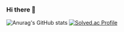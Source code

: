 ### Hi there 👋

<!--
**JungahGoak/JungahGoak** is a ✨ _special_ ✨ repository because its `README.md` (this file) appears on your GitHub profile.

Here are some ideas to get you started:

- 🔭 I’m currently working on ...
- 🌱 I’m currently learning ...
- 👯 I’m looking to collaborate on ...
- 🤔 I’m looking for help with ...
- 💬 Ask me about ...
- 📫 How to reach me: ...
- 😄 Pronouns: ...
- ⚡ Fun fact: ...
-->

![Anurag's GitHub stats](https://github-readme-stats.vercel.app/api?username=JungahGoak&show_icons=true&theme=radical)
[![Solved.ac Profile](http://mazassumnida.wtf/api/v2/generate_badge?boj=kwakjungah)](https://solved.ac/kwakjungah/)
